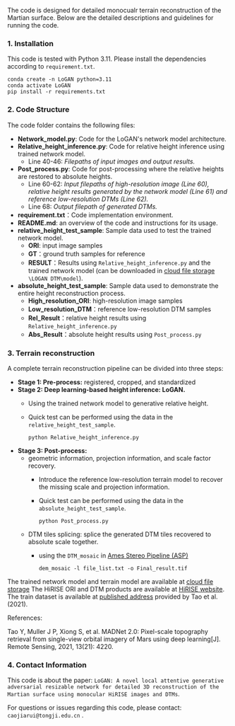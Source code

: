 
The code is designed for detailed monocualr terrain reconstruction of the Martian surface. Below are the detailed descriptions and guidelines for running the code.

### 1. Installation
This code is tested with Python 3.11. Please install the dependencies according to ``requirement.txt``.
```
conda create -n LoGAN python=3.11
conda activate LoGAN
pip install -r requirements.txt
```

### 2. Code Structure
The code folder contains the following files:
* **Network_model.py**: Code for the LoGAN's network model architecture.
* **Relative_height_inference.py**: Code for relative height inference using trained network model.
  * Line 40-46: _Filepaths of input images and output results._
* **Post_process.py**: Code for post-processing where the relative heights are restored to absolute heights.
  * Line 60-62: _Input filepaths of high-resolution image (Line 60), relative height results generated by the network model (Line 61) and reference low-resolution DTMs (Line 62)._
  * Line 68: _Output filepath of generated DTMs._
* **requirement.txt**：Code implementation environment.
* **README.md**: an overview of the code and instructions for its usage.
* **relative_height_test_sample**: Sample data used to test the trained network model.
  * **ORI**: input image samples
  * **GT**：ground truth samples for reference
  * **RESULT**：Results using ``Relative_height_inference.py`` and the trained network model (can be downloaded in [cloud file storage](https://pan.quark.cn/s/1def49d6dc86 "Quark pan") ``\LOGAN DTM\model``).
* **absolute_height_test_sample**: Sample data used to demonstrate the entire height reconstruction process.
  * **High_resolution_ORI**: high-resolution image samples
  * **Low_resolution_DTM**：reference low-resolution DTM samples
  * **Rel_Result**：relative height results using ``Relative_height_inference.py`` 
  * **Abs_Result**：absolute height results using ``Post_process.py``

### 3. Terrain reconstruction
A complete terrain reconstruction pipeline can be divided into three steps:
* **Stage 1:  Pre-process:** registered, cropped, and standardized
* **Stage 2:  Deep learning-based height inference: LoGAN.**
  * Using the trained network model to generative relative height.
  * Quick test can be performed using the data in the ``relative_height_test_sample``.
    
    ```
    python Relative_height_inference.py
    ```
* **Stage 3: Post-process:**
  * geometric information, projection information, and scale factor recovery.
    * Introduce the reference low-resolution terrain model to recover the missing scale and projection information.
    * Quick test can be performed using the data in the ``absolute_height_test_sample``.
      
      ```
      python Post_process.py
      ```  
   * DTM tiles splicing: splice the generated DTM tiles recovered to absolute scale together.
       * using the ``DTM_mosaic`` in [Ames Stereo Pipeline (ASP)](https://stereopipeline.readthedocs.io/en/latest/tools/dem_mosaic.html "dem_mosaic")

         ```
         dem_mosaic -l file_list.txt -o Final_result.tif
         ``` 
     
The trained network model and terrain model are available at [cloud file storage](https://pan.quark.cn/s/1def49d6dc86 "Quark pan")
The HiRISE ORI and DTM products are available at [HiRISE website](https://www.uahirise.org/dtm/ "HiRISE Data").
The train dataset is available at [published address](https://liveuclac-my.sharepoint.com/personal/ucasyta_ucl_ac_uk/_layouts/15/onedrive.aspx?id=%2Fpersonal%2Fucasyta%5Fucl%5Fac%5Fuk%2FDocuments%2FMADNet2%2E0%2Dsupplementary&ga=1 "Mars HiRISE image-height dataset") provided by Tao et al. (2021).

References:

Tao Y, Muller J P, Xiong S, et al. MADNet 2.0: Pixel-scale topography retrieval from single-view orbital imagery of Mars using deep learning[J]. Remote Sensing, 2021, 13(21): 4220.


### 4. Contact Information 

This code is about the paper: ``LoGAN: A novel local attentive generative adversarial resizable network for detailed 3D reconstruction of the Martian surface using monocular HiRISE images and DTMs``.

For questions or issues regarding this code, please contact: ``caojiarui@tongji.edu.cn`` . 
